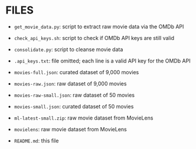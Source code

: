 FILES
=====

* `get_movie_data.py`: script to extract raw movie data via the OMDb API
* `check_api_keys.sh`: script to check if OMDb API keys are still valid
* `consolidate.py`: script to cleanse movie data
* `.api_keys.txt`: file omitted; each line is a valid API key for the OMDb API

* `movies-full.json`: curated dataset of 9,000 movies
* `movies-raw.json`: raw dataset of 9,000 movies
* `movies-raw-small.json`: raw dataset of 50 movies
* `movies-small.json`: curated dataset of 50 movies

* `ml-latest-small.zip`: raw movie dataset from MovieLens
* `movielens`: raw movie dataset from MovieLens
* `README.md`: this file
